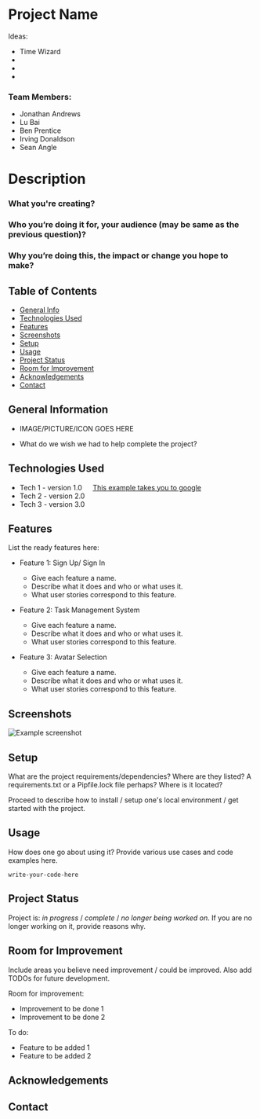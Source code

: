 # Project Name

Ideas:

- Time Wizard
- &nbsp;
- &nbsp;
- &nbsp;

	
### Team Members:
- Jonathan Andrews
- Lu Bai 
- Ben Prentice
- Irving Donaldson
- Sean Angle


# Description 

### What you're creating?

### Who you’re doing it for, your audience (may be same as the previous question)?

### Why you’re doing this, the impact or change you hope to make?



## Table of Contents
* [General Info](#general-information)
* [Technologies Used](#technologies-used)
* [Features](#features)
* [Screenshots](#screenshots)
* [Setup](#setup)
* [Usage](#usage)
* [Project Status](#project-status)
* [Room for Improvement](#room-for-improvement)
* [Acknowledgements](#acknowledgements)
* [Contact](#contact)
<!-- * [License](#license) -->

## General Information

- IMAGE/PICTURE/ICON GOES HERE 
	
- What do we wish we had to help complete the project?

## Technologies Used
- Tech 1 - version 1.0 &emsp; [This example takes you to google](https://www.google.com)
- Tech 2 - version 2.0
- Tech 3 - version 3.0


## Features
List the ready features here:

- Feature 1: Sign Up/ Sign In
	- Give each feature a name.
	- Describe what it does and who or what uses it.
	- What user stories correspond to this feature.
	
- Feature 2: Task Management System
	- Give each feature a name.
	- Describe what it does and who or what uses it.
	- What user stories correspond to this feature.
	
- Feature 3: Avatar Selection
	- Give each feature a name.
	- Describe what it does and who or what uses it.
	- What user stories correspond to this feature.


## Screenshots
![Example screenshot](./img/screenshot.png)
<!-- If you have screenshots you'd like to share, include them here. -->


## Setup
What are the project requirements/dependencies? Where are they listed? A requirements.txt or a Pipfile.lock file perhaps? Where is it located?

Proceed to describe how to install / setup one's local environment / get started with the project.


## Usage
How does one go about using it?
Provide various use cases and code examples here.

`write-your-code-here`


## Project Status
Project is: _in progress_ / _complete_ / _no longer being worked on_. If you are no longer working on it, provide reasons why.


## Room for Improvement
Include areas you believe need improvement / could be improved. Also add TODOs for future development.

Room for improvement:
- Improvement to be done 1
- Improvement to be done 2

To do:
- Feature to be added 1
- Feature to be added 2


## Acknowledgements



## Contact



<!-- Optional -->
<!-- ## License -->
<!-- This project is open source and available under the [... License](). -->

<!-- You don't have to include all sections - just the one's relevant to your project -->
